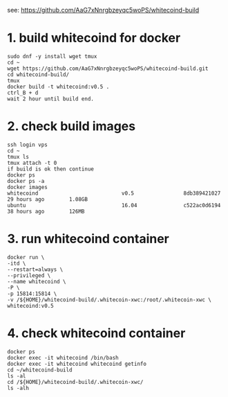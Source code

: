 
see: https://github.com/AaG7xNnrgbzeyqc5woPS/whitecoind-build

# 1. build whitecoind for docker
    
    sudo dnf -y install wget tmux
    cd ~
    wget https://github.com/AaG7xNnrgbzeyqc5woPS/whitecoind-build.git
    cd whitecoind-build/
    tmux
    docker build -t whitecoind:v0.5 .
    ctrl_B + d
    wait 2 hour until build end.
    
# 2. check build images
    ssh login vps
    cd ~
    tmux ls
    tmux attach -t 0
    if build is ok then continue
    docker ps
    docker ps -a
    docker images
    whitecoind                           v0.5                8db389421027        29 hours ago        1.08GB
    ubuntu                               16.04               c522ac0d6194        38 hours ago        126MB
    
# 3. run whitecoind container
    
    docker run \
    -itd \
    --restart=always \
    --privileged \
    --name whitecoind \
    -P \
    -p 15814:15814 \
    -v /${HOME}/whitecoind-build/.whitecoin-xwc:/root/.whitecoin-xwc \
    whitecoind:v0.5
    
 # 4. check whitecoind container
    docker ps
    docker exec -it whitecoind /bin/bash
    docker exec -it whitecoind whitecoind getinfo
    cd ~/whitecoind-build
    ls -al
    cd /${HOME}/whitecoind-build/.whitecoin-xwc/
    ls -alh
    
    
